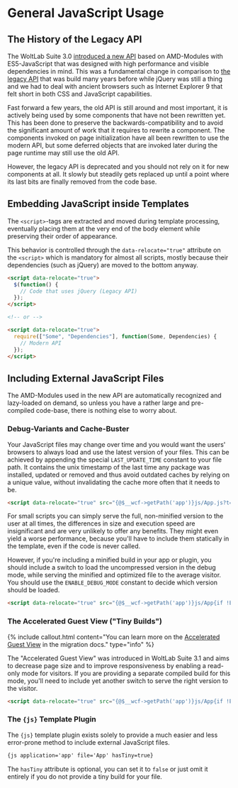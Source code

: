 # General JavaScript Usage

## The History of the Legacy API

The WoltLab Suite 3.0 [introduced a new API](javascript_new-api_writing-a-module.md) based on AMD-Modules
with ES5-JavaScript that was designed with high performance and visible dependencies
in mind. This was a fundamental change in comparison to [the legacy API](javascript_legacy-api.md)
that was build many years before while jQuery was still a thing and we had to deal
with ancient browsers such as Internet Explorer 9 that felt short in both CSS and
JavaScript capabilities.

Fast forward a few years, the old API is still around and most important, it is
actively being used by some components that have not been rewritten yet. This
has been done to preserve the backwards-compatibility and to avoid the
significant amount of work that it requires to rewrite a component. The components
invoked on page initialization have all been rewritten to use the modern API, but
some deferred objects that are invoked later during the page runtime may still
use the old API.

However, the legacy API is deprecated and you should not rely on it for new
components at all. It slowly but steadily gets replaced up until a point where its
last bits are finally removed from the code base.

## Embedding JavaScript inside Templates

The `<script>`-tags are extracted and moved during template processing, eventually
placing them at the very end of the body element while preserving their order of
appearance.

This behavior is controlled through the `data-relocate="true"` attribute on the `<script>`
which is mandatory for almost all scripts, mostly because their dependencies (such
as jQuery) are moved to the bottom anyway.

```html
<script data-relocate="true">
  $(function() {
    // Code that uses jQuery (Legacy API)
  });
</script>

<!-- or -->

<script data-relocate="true">
  require(["Some", "Dependencies"], function(Some, Dependencies) {
    // Modern API
  });
</script>
```

## Including External JavaScript Files

The AMD-Modules used in the new API are automatically recognized and lazy-loaded
on demand, so unless you have a rather large and pre-compiled code-base, there
is nothing else to worry about.

### Debug-Variants and Cache-Buster

Your JavaScript files may change over time and you would want the users' browsers
to always load and use the latest version of your files. This can be achieved by
appending the special `LAST_UPDATE_TIME` constant to your file path. It contains
the unix timestamp of the last time any package was installed, updated or removed
and thus avoid outdated caches by relying on a unique value, without invalidating
the cache more often that it needs to be.

```html
<script data-relocate="true" src="{@$__wcf->getPath('app')}js/App.js?t={@LAST_UPDATE_TIME}"></script>
```

For small scripts you can simply serve the full, non-minified version to the user
at all times, the differences in size and execution speed are insignificant and
are very unlikely to offer any benefits. They might even yield a worse performance,
because you'll have to include them statically in the template, even if the code
is never called.

However, if you're including a minified build in your app or plugin, you should
include a switch to load the uncompressed version in the debug mode, while serving
the minified and optimized file to the average visitor. You should use the
`ENABLE_DEBUG_MODE` constant to decide which version should be loaded.

```html
<script data-relocate="true" src="{@$__wcf->getPath('app')}js/App{if !ENABLE_DEBUG_MODE}.min{/if}.js?t={@LAST_UPDATE_TIME}"></script>
```

### The Accelerated Guest View ("Tiny Builds")

{% include callout.html content="You can learn more on the [Accelerated Guest View](migration_wsc-30_javascript.md) in the migration docs." type="info" %}

The "Accelerated Guest View" was introduced in WoltLab Suite 3.1 and aims to
decrease page size and to improve responsiveness by enabling a read-only mode
for visitors. If you are providing a separate compiled build for this mode, you'll
need to include yet another switch to serve the right version to the visitor.

```html
<script data-relocate="true" src="{@$__wcf->getPath('app')}js/App{if !ENABLE_DEBUG_MODE}{if VISITOR_USE_TINY_BUILD}.tiny{/if}.min{/if}.js?t={@LAST_UPDATE_TIME}"></script>
```

### The `{js}` Template Plugin

The `{js}` template plugin exists solely to provide a much easier and less error-prone
method to include external JavaScript files.

```html
{js application='app' file='App' hasTiny=true}
```

The `hasTiny` attribute is optional, you can set it to `false` or just omit it
entirely if you do not provide a tiny build for your file.
